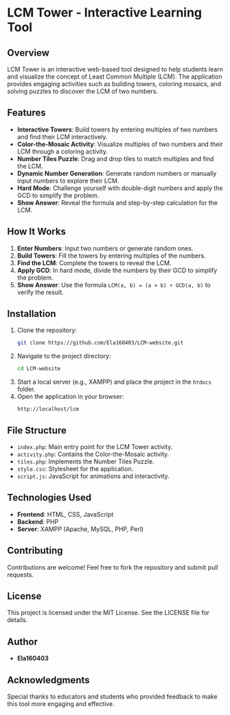# LCM Tower - Interactive Learning Tool

## Overview
LCM Tower is an interactive web-based tool designed to help students learn and visualize the concept of Least Common Multiple (LCM). The application provides engaging activities such as building towers, coloring mosaics, and solving puzzles to discover the LCM of two numbers.

## Features
- **Interactive Towers**: Build towers by entering multiples of two numbers and find their LCM interactively.
- **Color-the-Mosaic Activity**: Visualize multiples of two numbers and their LCM through a coloring activity.
- **Number Tiles Puzzle**: Drag and drop tiles to match multiples and find the LCM.
- **Dynamic Number Generation**: Generate random numbers or manually input numbers to explore their LCM.
- **Hard Mode**: Challenge yourself with double-digit numbers and apply the GCD to simplify the problem.
- **Show Answer**: Reveal the formula and step-by-step calculation for the LCM.

## How It Works
1. **Enter Numbers**: Input two numbers or generate random ones.
2. **Build Towers**: Fill the towers by entering multiples of the numbers.
3. **Find the LCM**: Complete the towers to reveal the LCM.
4. **Apply GCD**: In hard mode, divide the numbers by their GCD to simplify the problem.
5. **Show Answer**: Use the formula `LCM(a, b) = (a × b) ÷ GCD(a, b)` to verify the result.

## Installation
1. Clone the repository:
   ```bash
   git clone https://github.com/Ela160403/LCM-website.git
   ```
2. Navigate to the project directory:
   ```bash
   cd LCM-website
   ```
3. Start a local server (e.g., XAMPP) and place the project in the `htdocs` folder.
4. Open the application in your browser:
   ```
   http://localhost/lcm
   ```

## File Structure
- `index.php`: Main entry point for the LCM Tower activity.
- `activity.php`: Contains the Color-the-Mosaic activity.
- `tiles.php`: Implements the Number Tiles Puzzle.
- `style.css`: Stylesheet for the application.
- `script.js`: JavaScript for animations and interactivity.

## Technologies Used
- **Frontend**: HTML, CSS, JavaScript
- **Backend**: PHP
- **Server**: XAMPP (Apache, MySQL, PHP, Perl)

## Contributing
Contributions are welcome! Feel free to fork the repository and submit pull requests.

## License
This project is licensed under the MIT License. See the LICENSE file for details.

## Author
- **Ela160403**

## Acknowledgments
Special thanks to educators and students who provided feedback to make this tool more engaging and effective.
